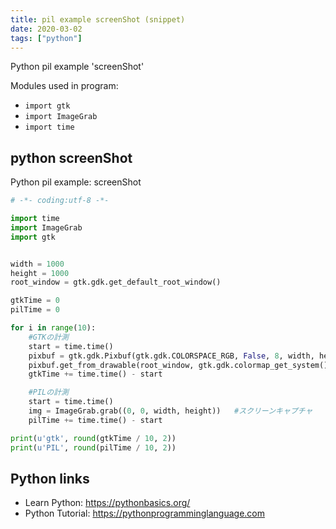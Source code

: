 ```yaml
---
title: pil example screenShot (snippet)
date: 2020-03-02
tags: ["python"]
---
```

Python pil example 'screenShot'


Modules used in program: 
* `import gtk`
* `import ImageGrab`
* `import time`

## python screenShot

Python pil example: screenShot

```python
# -*- coding:utf-8 -*-

import time
import ImageGrab
import gtk


width = 1000
height = 1000
root_window = gtk.gdk.get_default_root_window()

gtkTime = 0
pilTime = 0

for i in range(10):
    #GTKの計測
    start = time.time()
    pixbuf = gtk.gdk.Pixbuf(gtk.gdk.COLORSPACE_RGB, False, 8, width, height)   #描写領域の確保
    pixbuf.get_from_drawable(root_window, gtk.gdk.colormap_get_system(), 0, 0, 0, 0, width, height) #スクリーンキャプチャ
    gtkTime += time.time() - start

    #PILの計測
    start = time.time()
    img = ImageGrab.grab((0, 0, width, height))   #スクリーンキャプチャ
    pilTime += time.time() - start

print(u'gtk', round(gtkTime / 10, 2))
print(u'PIL', round(pilTime / 10, 2))

```

## Python links

- Learn Python: https://pythonbasics.org/
- Python Tutorial: https://pythonprogramminglanguage.com
